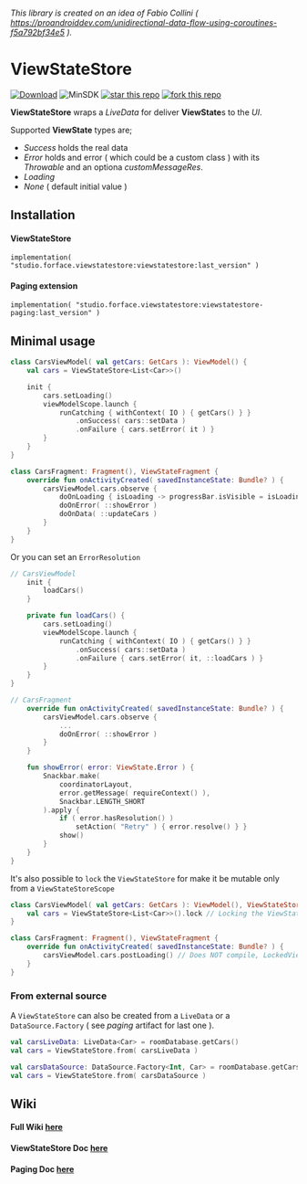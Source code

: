 ###### This library is created on an idea of *Fabio Collini* ( https://proandroiddev.com/unidirectional-data-flow-using-coroutines-f5a792bf34e5 ).

# ViewStateStore

[![Download](https://api.bintray.com/packages/4face/ViewStateStore/studio.forface.viewstatestore/images/download.svg)](https://bintray.com/4face/ViewStateStore/studio.forface.viewstatestore/_latestVersion)  ![MinSDK](https://img.shields.io/badge/MinSDK-14-f44336.svg)  [![star this repo](http://githubbadges.com/star.svg?user=4face-studi0&repo=ViewStateStore&style=flat&color=fff&background=4caf50)](https://github.com/4face-studi0/ViewStateStore)  [![fork this repo](http://githubbadges.com/fork.svg?user=4face-studi0&repo=ViewStateStore&style=flat&color=fff&background=4caf50)](https://github.com/4face-studi0/ViewStateStore/fork)


**ViewStateStore** wraps a *LiveData* for deliver **ViewState**s to the *UI*.

Supported **ViewState** types are;

* *Success* holds the real data
* *Error* holds and error ( which could be a custom class ) with its *Throwable* and an optiona *customMessageRes*.
* *Loading*
* *None* ( default initial value )



## Installation

#### ViewStateStore

`implementation( "studio.forface.viewstatestore:viewstatestore:last_version" )`

#### Paging extension

`implementation( "studio.forface.viewstatestore:viewstatestore-paging:last_version" )`

## Minimal usage
```kotlin
class CarsViewModel( val getCars: GetCars ): ViewModel() {
    val cars = ViewStateStore<List<Car>>()

    init {
        cars.setLoading()
        viewModelScope.launch {
            runCatching { withContext( IO ) { getCars() } }
                .onSuccess( cars::setData )
                .onFailure { cars.setError( it ) }
        }
    }
}

class CarsFragment: Fragment(), ViewStateFragment {
    override fun onActivityCreated( savedInstanceState: Bundle? ) {
        carsViewModel.cars.observe {
            doOnLoading { isLoading -> progressBar.isVisible = isLoading }
            doOnError( ::showError )
            doOnData( ::updateCars )
        }
    }
}
```
Or you can set an `ErrorResolution`

```kotlin
// CarsViewModel
    init {
        loadCars()
    }

    private fun loadCars() {
        cars.setLoading()
        viewModelScope.launch {
            runCatching { withContext( IO ) { getCars() } }
                .onSuccess( cars::setData )
                .onFailure { cars.setError( it, ::loadCars ) }
        }
    }
}

// CarsFragment
    override fun onActivityCreated( savedInstanceState: Bundle? ) {
        carsViewModel.cars.observe {
            ...
            doOnError( ::showError )
        }
    }

    fun showError( error: ViewState.Error ) {
        Snackbar.make(
            coordinatorLayout,
            error.getMessage( requireContext() ),
            Snackbar.LENGTH_SHORT
        ).apply {
            if ( error.hasResolution() )
                setAction( "Retry" ) { error.resolve() } }
            show()
        }
    }
}
```



It's also possible to `lock` the `ViewStateStore` for make it be mutable only from a `ViewStateStoreScope`

```kotlin
class CarsViewModel( val getCars: GetCars ): ViewModel(), ViewStateStoreScope {
    val cars = ViewStateStore<List<Car>>().lock // Locking the ViewStateStore
}

class CarsFragment: Fragment(), ViewStateFragment {
    override fun onActivityCreated( savedInstanceState: Bundle? ) {
        carsViewModel.cars.postLoading() // Does NOT compile, LockedViewStateStore.postLoading not resolved
    }
}
```



### From external source

A `ViewStateStore` can also be created from a `LiveData` or a `DataSource.Factory` ( see _paging_ artifact for last one ).

```kotlin
val carsLiveData: LiveData<Car> = roomDatabase.getCars()
val cars = ViewStateStore.from( carsLiveData )
```

```kotlin
val carsDataSource: DataSource.Factory<Int, Car> = roomDatabase.getCars()
val cars = ViewStateStore.from( carsDataSource )
```



## Wiki

#### Full Wiki [here](https://github.com/4face-studi0/ViewStateStore/wiki)

#### ViewStateStore Doc [here](https://4face-studi0.github.io/ViewStateStore/viewstatestore/)

#### Paging Doc [here](https://4face-studi0.github.io/ViewStateStore/paging/)
